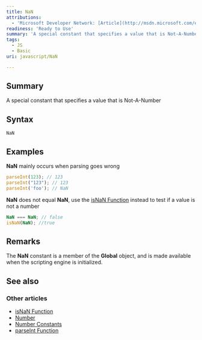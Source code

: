 ```yaml
---
title: NaN
attributions:
  - 'Microsoft Developer Network: [Article](http://msdn.microsoft.com/en-us/library/ie/z2bz9h52(v=vs.94).aspx)'
readiness: 'Ready to Use'
summary: 'A special constant that specifies a value that is Not-A-Number'
tags:
  - JS
  - Basic
uri: javascript/NaN

---
```

## Summary

A special constant that specifies a value that is Not-A-Number

## Syntax

    NaN

## Examples

**NaN** mainly occurs when parsing goes wrong

``` js
parseInt(123); // 123
parseInt("123"); // 123
parseInt('foo'); // NaN
```

**NaN** does not equal **NaN**, use the [isNaN Function](/javascript/isNaN) instead to test if a value is not a number

``` js
NaN === NaN; // false
isNaN(NaN); //true
```

## Remarks

The **NaN** constant is a member of the **Global** object, and is made available when the scripting engine is initialized.

## See also

### Other articles

-   [isNaN Function](/javascript/isNaN)
-   [Number](/javascript/Number)
-   [Number Constants](/javascript/Number/constants)
-   [parseInt Function](/javascript/parseInt)

